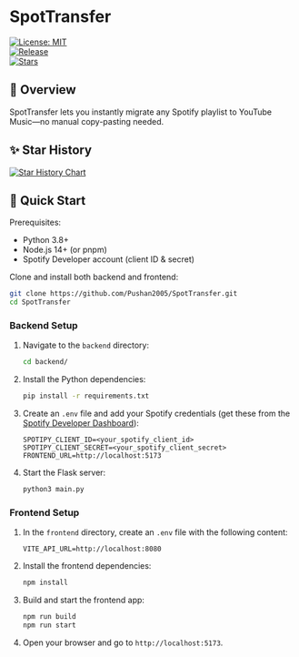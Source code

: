 # SpotTransfer

[![License: MIT](https://img.shields.io/badge/License-MIT-blue)](LICENSE)  
[![Release](https://img.shields.io/github/v/release/Pushan2005/SpotTransfer)](https://github.com/Pushan2005/SpotTransfer/releases)  
[![Stars](https://img.shields.io/github/stars/Pushan2005/SpotTransfer?style=social)](https://github.com/Pushan2005/SpotTransfer/stargazers)

## 🚀 Overview

SpotTransfer lets you instantly migrate any Spotify playlist to YouTube Music—no manual copy-pasting needed.

## ✨ Star History

<a href="https://www.star-history.com/#Pushan2005/SpotTransfer&Date">
 <picture>
   <source media="(prefers-color-scheme: dark)" srcset="https://api.star-history.com/svg?repos=Pushan2005/SpotTransfer&type=Date&theme=dark" />
   <source media="(prefers-color-scheme: light)" srcset="https://api.star-history.com/svg?repos=Pushan2005/SpotTransfer&type=Date" />
   <img alt="Star History Chart" src="https://api.star-history.com/svg?repos=Pushan2005/SpotTransfer&type=Date" />
 </picture>
</a>

## 🎯 Quick Start

Prerequisites:

-   Python 3.8+
-   Node.js 14+ (or pnpm)
-   Spotify Developer account (client ID & secret)

Clone and install both backend and frontend:

```bash
git clone https://github.com/Pushan2005/SpotTransfer.git
cd SpotTransfer
```

### Backend Setup

1. Navigate to the `backend` directory:
    ```bash
    cd backend/
    ```
2. Install the Python dependencies:
    ```bash
    pip install -r requirements.txt
    ```
3. Create an `.env` file and add your Spotify credentials (get these from the [Spotify Developer Dashboard](https://developer.spotify.com/dashboard/)):
    ```env
    SPOTIPY_CLIENT_ID=<your_spotify_client_id>
    SPOTIPY_CLIENT_SECRET=<your_spotify_client_secret>
    FRONTEND_URL=http://localhost:5173
    ```
4. Start the Flask server:
    ```bash
    python3 main.py
    ```

### Frontend Setup

1. In the `frontend` directory, create an `.env` file with the following content:
    ```env
    VITE_API_URL=http://localhost:8080
    ```
2. Install the frontend dependencies:
    ```bash
    npm install
    ```
3. Build and start the frontend app:
    ```bash
    npm run build
    npm run start
    ```
4. Open your browser and go to `http://localhost:5173`.
